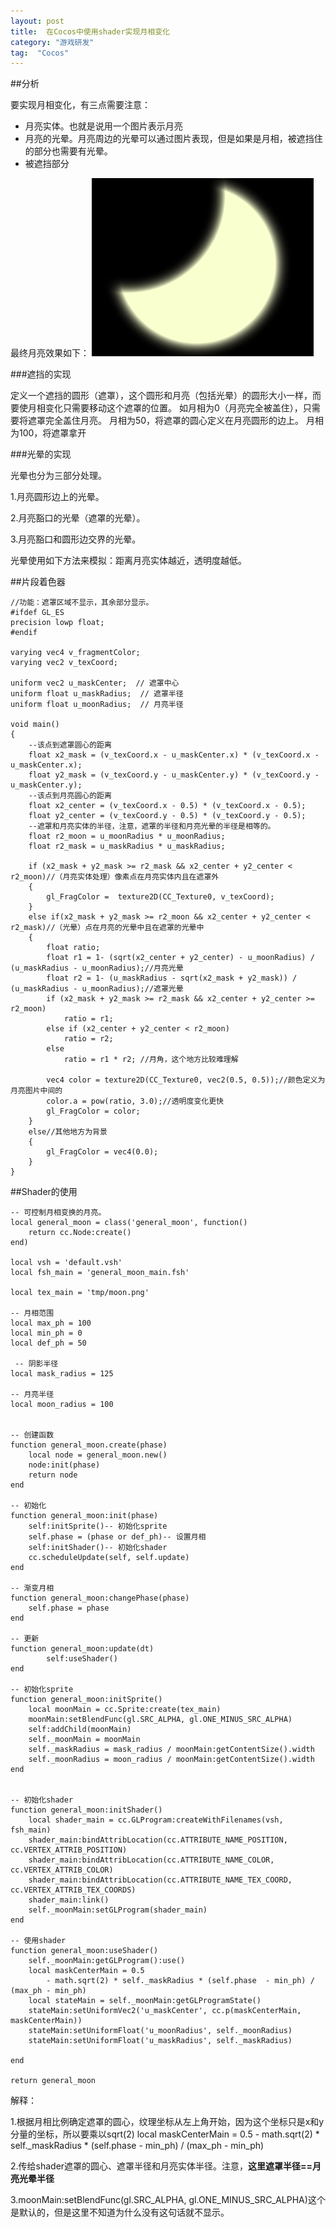```yaml
---
layout: post
title:  在Cocos中使用shader实现月相变化
category: "游戏研发"
tag:  "Cocos"
---
```


##分析

要实现月相变化，有三点需要注意：

- 月亮实体。也就是说用一个图片表示月亮
- 月亮的光晕。月亮周边的光晕可以通过图片表现，但是如果是月相，被遮挡住的部分也需要有光晕。
- 被遮挡部分

最终月亮效果如下：
![](/images/2014/20141223132514.png)

###遮挡的实现

定义一个遮挡的圆形（遮罩），这个圆形和月亮（包括光晕）的圆形大小一样，而要使月相变化只需要移动这个遮罩的位置。
如月相为0（月亮完全被盖住），只需要将遮罩完全盖住月亮。
月相为50，将遮罩的圆心定义在月亮圆形的边上。
月相为100，将遮罩拿开

###光晕的实现

光晕也分为三部分处理。

1.月亮圆形边上的光晕。

2.月亮豁口的光晕（遮罩的光晕）。

3.月亮豁口和圆形边交界的光晕。

光晕使用如下方法来模拟：距离月亮实体越近，透明度越低。

##片段着色器

	//功能：遮罩区域不显示，其余部分显示。
	#ifdef GL_ES
	precision lowp float;
	#endif
	
	varying vec4 v_fragmentColor;
	varying vec2 v_texCoord;
	
	uniform vec2 u_maskCenter;  // 遮罩中心
	uniform float u_maskRadius;  // 遮罩半径
	uniform float u_moonRadius;  // 月亮半径
	
	void main()
	{
		--该点到遮罩圆心的距离
		float x2_mask = (v_texCoord.x - u_maskCenter.x) * (v_texCoord.x - u_maskCenter.x);
		float y2_mask = (v_texCoord.y - u_maskCenter.y) * (v_texCoord.y - u_maskCenter.y);
		--该点到月亮圆心的距离
		float x2_center = (v_texCoord.x - 0.5) * (v_texCoord.x - 0.5);
		float y2_center = (v_texCoord.y - 0.5) * (v_texCoord.y - 0.5);
		--遮罩和月亮实体的半径，注意，遮罩的半径和月亮光晕的半径是相等的。
		float r2_moon = u_moonRadius * u_moonRadius;
		float r2_mask = u_maskRadius * u_maskRadius;
		
		if (x2_mask + y2_mask >= r2_mask && x2_center + y2_center < r2_moon)//（月亮实体处理）像素点在月亮实体内且在遮罩外
		{
			gl_FragColor =  texture2D(CC_Texture0, v_texCoord);
		}
		else if(x2_mask + y2_mask >= r2_moon && x2_center + y2_center < r2_mask)//（光晕）点在月亮的光晕中且在遮罩的光晕中
		{
			float ratio;
			float r1 = 1- (sqrt(x2_center + y2_center) - u_moonRadius) / (u_maskRadius - u_moonRadius);//月亮光晕
			float r2 = 1- (u_maskRadius - sqrt(x2_mask + y2_mask)) / (u_maskRadius - u_moonRadius);//遮罩光晕
			if (x2_mask + y2_mask >= r2_mask && x2_center + y2_center >= r2_moon)
				ratio = r1;
			else if (x2_center + y2_center < r2_moon) 
				ratio = r2;
			else
				ratio = r1 * r2; //月角，这个地方比较难理解
			
			vec4 color = texture2D(CC_Texture0, vec2(0.5, 0.5));//颜色定义为月亮图片中间的
			color.a = pow(ratio, 3.0);//透明度变化更快
			gl_FragColor = color;
		}
		else//其他地方为背景
		{
			gl_FragColor = vec4(0.0);
		}
	}


##Shader的使用

	-- 可控制月相变换的月亮。
	local general_moon = class('general_moon', function()
	    return cc.Node:create()
	end)
	
	local vsh = 'default.vsh'
	local fsh_main = 'general_moon_main.fsh'
	
	local tex_main = 'tmp/moon.png'
	
	-- 月相范围
	local max_ph = 100
	local min_ph = 0
	local def_ph = 50
	
	 -- 阴影半径
	local mask_radius = 125
	
	-- 月亮半径
	local moon_radius = 100
	
	
	-- 创建函数
	function general_moon.create(phase)
	    local node = general_moon.new()
	    node:init(phase)
	    return node
	end
	
	-- 初始化
	function general_moon:init(phase)
	    self:initSprite()-- 初始化sprite
	    self.phase = (phase or def_ph)-- 设置月相
	    self:initShader()-- 初始化shader
	    cc.scheduleUpdate(self, self.update)
	end
	
	-- 渐变月相
	function general_moon:changePhase(phase)
	    self.phase = phase
	end
	
	-- 更新
	function general_moon:update(dt)
	        self:useShader() 
	end
	
	-- 初始化sprite
	function general_moon:initSprite()
	    local moonMain = cc.Sprite:create(tex_main)
	    moonMain:setBlendFunc(gl.SRC_ALPHA, gl.ONE_MINUS_SRC_ALPHA)
	    self:addChild(moonMain)
	    self._moonMain = moonMain
	    self._maskRadius = mask_radius / moonMain:getContentSize().width
	    self._moonRadius = moon_radius / moonMain:getContentSize().width
	end
	
	
	-- 初始化shader
	function general_moon:initShader()
	    local shader_main = cc.GLProgram:createWithFilenames(vsh, fsh_main)
	    shader_main:bindAttribLocation(cc.ATTRIBUTE_NAME_POSITION, cc.VERTEX_ATTRIB_POSITION)
	    shader_main:bindAttribLocation(cc.ATTRIBUTE_NAME_COLOR, cc.VERTEX_ATTRIB_COLOR)
	    shader_main:bindAttribLocation(cc.ATTRIBUTE_NAME_TEX_COORD, cc.VERTEX_ATTRIB_TEX_COORDS)
	    shader_main:link()
	    self._moonMain:setGLProgram(shader_main)
	end
	
	-- 使用shader
	function general_moon:useShader()
	    self._moonMain:getGLProgram():use()
	    local maskCenterMain = 0.5
	        - math.sqrt(2) * self._maskRadius * (self.phase  - min_ph) / (max_ph - min_ph)
	    local stateMain = self._moonMain:getGLProgramState()
	    stateMain:setUniformVec2('u_maskCenter', cc.p(maskCenterMain, maskCenterMain))
	    stateMain:setUniformFloat('u_moonRadius', self._moonRadius)
	    stateMain:setUniformFloat('u_maskRadius', self._maskRadius)
	
	end

	return general_moon

解释：

1.根据月相比例确定遮罩的圆心，纹理坐标从左上角开始，因为这个坐标只是x和y分量的坐标，所以要乘以sqrt(2)
	local maskCenterMain = 0.5 - math.sqrt(2) * self._maskRadius * (self.phase  - min_ph) / (max_ph - min_ph)

2.传给shader遮罩的圆心、遮罩半径和月亮实体半径。注意，**这里遮罩半径==月亮光晕半径**

3.moonMain:setBlendFunc(gl.SRC_ALPHA, gl.ONE_MINUS_SRC_ALPHA)这个是默认的，但是这里不知道为什么没有这句话就不显示。

